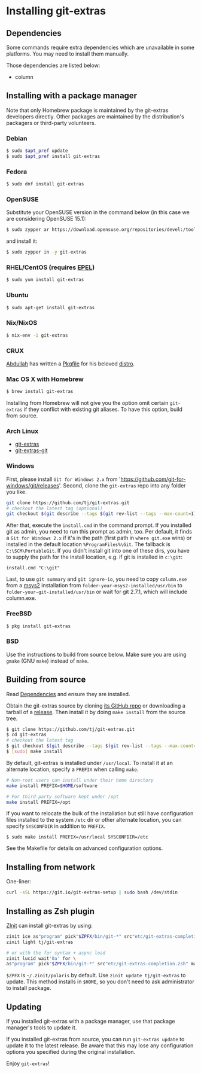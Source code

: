 # Installing git-extras

## Dependencies

Some commands require extra dependencies which are unavailable in some platforms.
You may need to install them manually.

Those dependencies are listed below:

* column

## Installing with a package manager

Note that only Homebrew package is maintained by the git-extras developers directly.
Other packages are maintained by the distribution's packagers or third-party volunteers.

### Debian

```bash
$ sudo $apt_pref update
$ sudo $apt_pref install git-extras
```

### Fedora

```bash
$ sudo dnf install git-extras
```

### OpenSUSE

Substitute your OpenSUSE version in the command below (in this case we are considering OpenSUSE 15.1):
```bash
$ sudo zypper ar https://download.opensuse.org/repositories/devel:/tools:/scm/openSUSE_Leap_15.1/devel:tools:scm.repo
```

and install it:

```bash
$ sudo zypper in -y git-extras
```

### RHEL/CentOS (requires [EPEL](https://fedoraproject.org/wiki/EPEL))

```bash
$ sudo yum install git-extras
```

### Ubuntu

```bash
$ sudo apt-get install git-extras
```

### Nix/NixOS

```bash
$ nix-env -i git-extras
```

### CRUX

[Abdullah](https://github.com/AWAN) has written a [Pkgfile](https://abdullah.today/ports/git-extras/Pkgfile) for his beloved [distro](https://crux.nu).


### Mac OS X with Homebrew

```bash
$ brew install git-extras
```

Installing from Homebrew will not give you the option omit certain `git-extras` if they conflict with existing git aliases. To have this option, build from source.


### Arch Linux

* [git-extras](https://aur.archlinux.org/packages/git-extras/)
* [git-extras-git](https://aur.archlinux.org/packages/git-extras-git/)

### Windows

First, please install `Git for Windows 2.x` from 'https://github.com/git-for-windows/git/releases'.
Second, clone the `git-extras` repo into any folder you like.
```bash
git clone https://github.com/tj/git-extras.git
# checkout the latest tag (optional)
git checkout $(git describe --tags $(git rev-list --tags --max-count=1))
```

After that, execute the `install.cmd` in the command prompt. If you installed
git as admin, you need to run this prompt as admin, too. Per default, it finds
a `Git for Windows 2.x` if it's in the path (first path in `where git.exe` wins)
or installed in the default location `%ProgramFiles%\Git`. The fallback is
`C:\SCM\PortableGit`. If you didn't install git into one of these dirs, you have
to supply the path for the install location, e.g. if git is installed
in `c:\git`:

```batch
install.cmd "C:\git"
```

Last, to use `git summary` and `git ignore-io`, you need to copy
`column.exe` from a [msys2][1] installation from `folder-your-msys2-installed/usr/bin`
to `folder-your-git-installed/usr/bin` or wait for git 2.7.1, which will include column.exe.

### FreeBSD

```bash
$ pkg install git-extras
```

### BSD

Use the instructions to build from source below. Make sure you are using `gmake` (GNU `make`) instead of `make`.

## Building from source

Read [Dependencies](#dependencies) and ensure they are installed.

Obtain the git-extras source by cloning [its GitHub repo](https://github.com/tj/git-extras.git) or downloading a tarball of a [release](https://github.com/tj/git-extras/releases). Then install it by doing `make install` from the source tree.

```bash
$ git clone https://github.com/tj/git-extras.git
$ cd git-extras
# checkout the latest tag
$ git checkout $(git describe --tags $(git rev-list --tags --max-count=1))
$ [sudo] make install
```

By default, git-extras is installed under `/usr/local`. To install it at an
alternate location, specify a `PREFIX` when calling `make`.

```bash
# Non-root users can install under their home directory
make install PREFIX=$HOME/software

# For third-party software kept under /opt
make install PREFIX=/opt
```

If you want to relocate the bulk of the installation but still have configuration
files installed to the system `/etc` dir or other alternate location, you can
specify `SYSCONFDIR` in addition to `PREFIX`.

```
$ sudo make install PREFIX=/usr/local SYSCONFDIR=/etc
```

See the Makefile for details on advanced configuration options.

## Installing from network

One-liner:

```bash
curl -sSL https://git.io/git-extras-setup | sudo bash /dev/stdin
```

## Installing as Zsh plugin

[ZInit](https://github.com/zdharma/zinit) can install git-extras by using:
```zsh
zinit ice as"program" pick"$ZPFX/bin/git-*" src"etc/git-extras-completion.zsh" make"PREFIX=$ZPFX"
zinit light tj/git-extras

# or with the for syntax + async load
zinit lucid wait'0a' for \
as"program" pick"$ZPFX/bin/git-*" src"etc/git-extras-completion.zsh" make"PREFIX=$ZPFX" tj/git-extras

```

`$ZPFX` is `~/.zinit/polaris` by default. Use `zinit update tj/git-extras` to update.
This method installs in `$HOME`, so you don't need to ask administrator to install package.

## Updating

If you installed git-extras with a package manager, use that package manager's tools to update it.

If you installed git-extras from source, you can run `git-extras update` to update it to the latest release. Be aware that this may lose any configuration options you specified during the original installation.

Enjoy `git-extras`!

[1]: https://sourceforge.net/projects/msys2/
